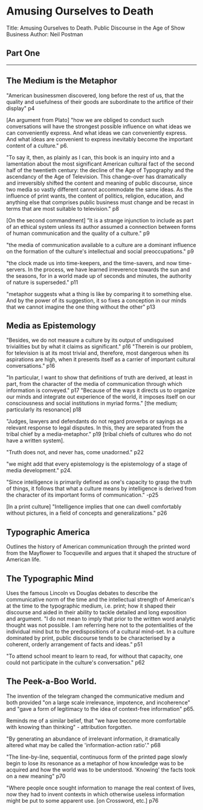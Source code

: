 # Amusing Ourselves to Death
Title: Amusing Ourselves to Death. Public Discourse in the Age of Show Business
Author: Neil Postman

## Part One
---
## The Medium is the Metaphor
"American businessmen discovered, long before the rest of us, that the quality and usefulness of their goods are subordinate to the artifice of their display" p4

[An argument from Plato] "how we are obliged to conduct such conversations will have the strongest possible influence on what ideas we can conveniently express. And what ideas we can conveniently express. And what ideas are convenient to express inevitably become the important content of a culture." p6. 

"To say it, then, as plainly as I can, this book is an inquiry into and a lamentation about the most significant American cultural fact of the second half of the twentieth century: the decline of the Age of Typography and the ascendancy of the Age of Television. This change-over has dramatically and irreversibly shifted the content and meaning of public discourse, since two media so vastly different cannot accommodate the same ideas. As the influence of print wants, the content of politics, religion, education, and anything else that comprises public business must change and be recast in terms that are most suitable to television." p8

[On the second commandment] ”It is a strange injunction to include as part of an ethical system unless its author assumed a connection between forms of human communication and the quality of a culture." p9

"the media of communication available to a culture are a dominant influence on the formation of the culture's intellectual and social preoccupations." p9

"the clock made us into time-keepers, and the time-savers, and now time-servers. In the process, we have learned irreverence towards the sun and the seasons, for in a world made up of seconds and minutes, the authority of nature is superseded." p11

"metaphor suggests what a thing is like by comparing it to something else. And by the power of its suggestion, it so fixes a conception in our minds that we cannot imagine the one thing without the other" p13

## Media as Epistemology
"Besides, we do not measure a culture by its output of undisguised trivialities but by what it claims as significant." p16
"Therein is our problem, for television is at its most trivial and, therefore, most dangerous when its aspirations are high, when it presents itself as a carrier of important cultural conversations." p16

"In particular, I want to show that definitions of truth are derived, at least in part, from the character of the media of communication through which information is conveyed." p17
"Because of the ways it directs us to organize our minds and integrate out experience of the world, it imposes itself on our consciousness and social institutions in myriad forms." [the medium; particularly its resonance] p18

"Judges, lawyers and defendants do not regard proverbs or sayings as a relevant response to legal disputes. In this, they are separated from the tribal chief by a media-metaphor." p19 [tribal chiefs of cultures who do not have a written system].

"Truth does not, and never has, come unadorned." p22

"we might add that every epistemology is the epistemology of a stage of media development." p24.

"Since intelligence is primarily defined as one's capacity to grasp the truth of things, it follows that what a culture means by intelligence is derived from the character of its important forms of communication." -p25

[In a print culture] "Intelligence implies that one can dwell comfortably without pictures, in a field of concepts and generalizations." p26 

## Typographic America
Outlines the history of American communication through the printed word from the Mayflower to Tocqueville and argues that it shaped the structure of American life.

## The Typographic Mind
Uses the famous Lincoln vs Douglas debates to describe the communicative norm of the time and the intellectual strength of American's at the time to the typographic medium, i.e. print; how it shaped their discourse and aided in their ability to tackle detailed and long exposition and argument.
"I do not mean to imply that prior to the written word analytic thought was not possible. I am referring here not to the potentialities of the individual mind but to the predispositions of a cultural mind-set. In a culture dominated by print, public discourse tends to be characterised by a coherent, orderly arrangement of facts and ideas." p51

"To attend school meant to learn to read, for without that capacity, one could not participate in the culture's conversation." p62

## The Peek-a-Boo World.
The invention of the telegram changed the communicative medium and both provided "on a large scale irrelevance, impotence, and incoherence" and "gave a form of legitimacy to the idea of context-free information" p65.

Reminds me of a similar belief, that "we have become more comfortable with knowing than thinking" - attribution forgotten.

"By generating an abundance of irrelevant information, it dramatically altered what may be called the 'information-action ratio'." p68

"The line-by-line, sequential, continuous form of the printed page slowly begin to lose its resonance as a metaphor of how knowledge was to be acquired and how the world was to be understood. 'Knowing' the facts took on a new meaning" p70

"Where people once sought information to manage the real context of lives, now they had to invent contexts in which otherwise useless information might be put to some apparent use. [on Crossword, etc.] p76
